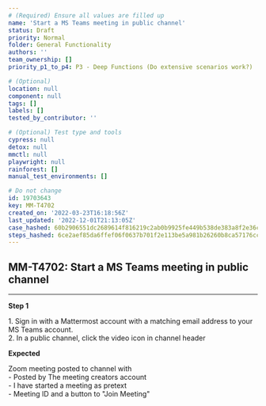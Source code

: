 ```yaml
---
# (Required) Ensure all values are filled up
name: 'Start a MS Teams meeting in public channel'
status: Draft
priority: Normal
folder: General Functionality
authors: ''
team_ownership: []
priority_p1_to_p4: P3 - Deep Functions (Do extensive scenarios work?)

# (Optional)
location: null
component: null
tags: []
labels: []
tested_by_contributor: ''

# (Optional) Test type and tools
cypress: null
detox: null
mmctl: null
playwright: null
rainforest: []
manual_test_environments: []

# Do not change
id: 19703643
key: MM-T4702
created_on: '2022-03-23T16:18:56Z'
last_updated: '2022-12-01T21:13:05Z'
case_hashed: 60b2906551dc2689614f816219c2ab0b9925fe449b538de383a8f2e36cd3717d9c8526d0fadfc63b287b489ebded9da7
steps_hashed: 6ce2aef85da6ffef06f0637b701f2e113be5a981b26260b8ca57176ccb35b6e297c42e76a07515abf5d3b564bb32d6b7
---
```


<!-- (Auto-generated) Based on frontmatter's "key" and "name" -->

## MM-T4702: Start a MS Teams meeting in public channel

---

**Step 1**

1\. Sign in with a Mattermost account with a matching email address to your MS Teams account.\
2\. In a public channel, click the video icon in channel header

**Expected**

Zoom meeting posted to channel with\
\- Posted by The meeting creators account\
\- I have started a meeting as pretext\
\- Meeting ID and a button to "Join Meeting"
